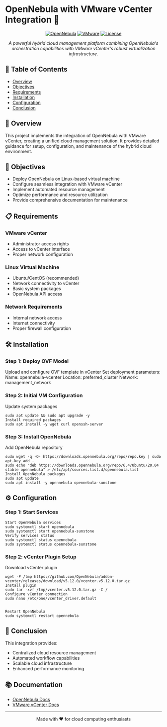 # OpenNebula with VMware vCenter Integration 🚀

<div align="center">
  
[![OpenNebula](https://img.shields.io/badge/OpenNebula-6.4-blue.svg)](https://opennebula.io/)
[![VMware](https://img.shields.io/badge/VMware-vCenter-green.svg)](https://www.vmware.com/)
[![License](https://img.shields.io/badge/license-Apache%202.0-blue.svg)](LICENSE)

*A powerful hybrid cloud management platform combining OpenNebula's orchestration capabilities with VMware vCenter's robust virtualization infrastructure.*

</div>

## 📑 Table of Contents
- [Overview](#-overview)
- [Objectives](#-objectives)
- [Requirements](#-requirements)
- [Installation](#-installation)
- [Configuration](#-configuration)
- [Conclusion](#-conclusion)

## 🌟 Overview

This project implements the integration of OpenNebula with VMware vCenter, creating a unified cloud management solution. It provides detailed guidance for setup, configuration, and maintenance of the hybrid cloud environment.

## 🎯 Objectives

- Deploy OpenNebula on Linux-based virtual machine
- Configure seamless integration with VMware vCenter
- Implement automated resource management
- Optimize performance and resource utilization
- Provide comprehensive documentation for maintenance

## 📋 Requirements

### VMware vCenter
- Administrator access rights
- Access to vCenter interface
- Proper network configuration

### Linux Virtual Machine
- Ubuntu/CentOS (recommended)
- Network connectivity to vCenter
- Basic system packages
- OpenNebula API access

### Network Requirements
- Internal network access
- Internet connectivity
- Proper firewall configuration

## 🛠️ Installation

### Step 1: Deploy OVF Model
  Upload and configure OVF template in vCenter
  Set deployment parameters:
  Name: opennebula-vcenter
  Location: preferred_cluster
  Network: management_network

### Step 2: Initial VM Configuration

Update system packages

    sudo apt update && sudo apt upgrade -y
    Install required packages
    sudo apt install -y wget curl openssh-server


### Step 3: Install OpenNebula

Add OpenNebula repository

    sudo wget -q -O- https://downloads.opennebula.org/repo/repo.key | sudo apt-key add -
    sudo echo "deb https://downloads.opennebula.org/repo/6.4/Ubuntu/20.04 stable opennebula" > /etc/apt/sources.list.d/opennebula.list
    Install OpenNebula packages
    sudo apt update
    sudo apt install -y opennebula opennebula-sunstone



## ⚙️ Configuration

### Step 1: Start Services
    Start OpenNebula services
    sudo systemctl start opennebula
    sudo systemctl start opennebula-sunstone
    Verify services status
    sudo systemctl status opennebula
    sudo systemctl status opennebula-sunstone


### Step 2: vCenter Plugin Setup
Download vCenter plugin

    wget -P /tmp https://github.com/OpenNebula/addon-vcenter/releases/download/v5.12.0/vcenter.v5.12.0.tar.gz
    Install plugin
    sudo tar -xvf /tmp/vcenter.v5.12.0.tar.gz -C /
    Configure vCenter connection
    sudo nano /etc/one/vcenter_driver.default


    Restart OpenNebula
    sudo systemctl restart opennebula



## 🎉 Conclusion

This integration provides:
- Centralized cloud resource management
- Automated workflow capabilities
- Scalable cloud infrastructure
- Enhanced performance monitoring

## 📚 Documentation

- [OpenNebula Docs](https://docs.opennebula.io)
- [VMware vCenter Docs](https://docs.vmware.com/en/VMware-vSphere/index.html)

---

<div align="center">
  Made with ❤️ for cloud computing enthusiasts
</div>
